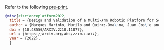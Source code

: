 Refer to the following [pre-print](https://arxiv.org/abs/2210.11877).

```bib
@misc{aiscienceplatform2022,
  title = {Design and Validation of a Multi-Arm Robotic Platform for Scientific Exploration},
  author = {Marques Marinho, Murilo and Quiroz-Oma\~na, Juan Jos\'e and Harada, Kanako},
  doi = {10.48550/ARXIV.2210.11877},
  url = {https://arxiv.org/abs/2210.11877},
  year = {2022},  
  } 
```
